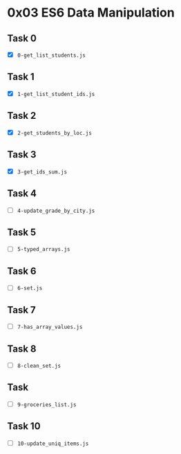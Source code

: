 # 0x03 ES6 Data Manipulation

## Task 0

- [x] `0-get_list_students.js`

## Task 1

- [x] `1-get_list_student_ids.js`

## Task 2

- [x] `2-get_students_by_loc.js`

## Task 3

- [x] `3-get_ids_sum.js`

## Task 4

- [ ] `4-update_grade_by_city.js`

## Task 5

- [ ] `5-typed_arrays.js`

## Task 6

- [ ] `6-set.js`

## Task 7

- [ ] `7-has_array_values.js`

## Task 8

- [ ] `8-clean_set.js`

## Task

- [ ] `9-groceries_list.js`

## Task 10

- [ ] `10-update_uniq_items.js`
